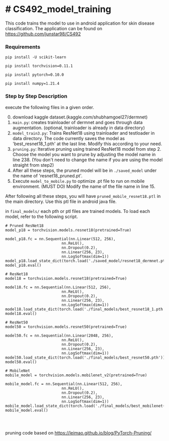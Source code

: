 # # CS492_model_training

This code trains the model to use in android application for skin disease classification.
The application can be found on
https://github.com/junstar98/CS492

### Requirements

```pip install -U scikit-learn```

```pip install torchvision=0.11.1```

```pip install pytorch=0.10.0```

```pip install numpy=1.21.4```



### Step by Step Description 
execute the following files in a given order.

0. download kaggle dataset.(kaggle.com/shubhamgoel27/dermnet)
1. ```main.py```: creates trainloader of dermnet and goes through data augmentation. (optional, trainloader is already in data directory)
2. ```model_train3.py```: Trains ResNet18 using trainloader and testloader in data directory. The code currently saves the model as 'best_resnet18_1.pth' at the last line. Modify this according to your need.
3. ```pruning.py```: Iterative pruning using trained ResNet18 model from step 2. Choose the model you want to prune by adjusting the model name in line 238. (You don't need to change the name if you are using the model straight from step2)
4. After all these steps, the pruned model will be in ```./saved_model``` under the name of 'resnet18_pruned.pt'. 
5. Execute ```model_to_mobile.py``` to optimize .pt file to run on mobile environment. (MUST DO) Modify the name of the file name in line 15. 

After following all these steps, you will have ```pruned_mobile_resnet18.ptl``` in the main directory. Use this ptl file in android java file.


in ```final_models/```
each pth or ptl files are trained models.
To load each model, refer to the following script.

```
# Pruned ResNet18
model_p18 = torchvision.models.resnet18(pretrained=True)

model_p18.fc = nn.Sequential(nn.Linear(512, 256),
                         nn.ReLU(),
                         nn.Dropout(0.2),
                         nn.Linear(256, 23),
                         nn.LogSoftmax(dim=1))
model_p18.load_state_dict(torch.load('./saved_model/resnet18_dermnet.pt'))
model_p18.eval()

# ResNet18
model18 = torchvision.models.resnet18(pretrained=True)

model18.fc = nn.Sequential(nn.Linear(512, 256),
                         nn.ReLU(),
                         nn.Dropout(0.2),
                         nn.Linear(256, 23),
                         nn.LogSoftmax(dim=1))
model18.load_state_dict(torch.load('./final_models/best_resnet18_1.pth'))
model18.eval()

# ResNet50
model50 = torchvision.models.resnet50(pretrained=True)

model50.fc = nn.Sequential(nn.Linear(2048, 256),
                         nn.ReLU(),
                         nn.Dropout(0.2),
                         nn.Linear(256, 23),
                         nn.LogSoftmax(dim=1))
model50.load_state_dict(torch.load('./final_models/best_resnet50.pth'))
model50.eval()

# MobileNet
mobile_model = torchvision.models.mobilenet_v2(pretrained=True)

mobile_model.fc = nn.Sequential(nn.Linear(512, 256),
                         nn.ReLU(),
                         nn.Dropout(0.2),
                         nn.Linear(256, 23),
                         nn.LogSoftmax(dim=1))
mobile_model.load_state_dict(torch.load('./final_models/best_mobilenet(2).pth'))
mobile_model.eval()




```


pruning code based on
https://leimao.github.io/blog/PyTorch-Pruning/


